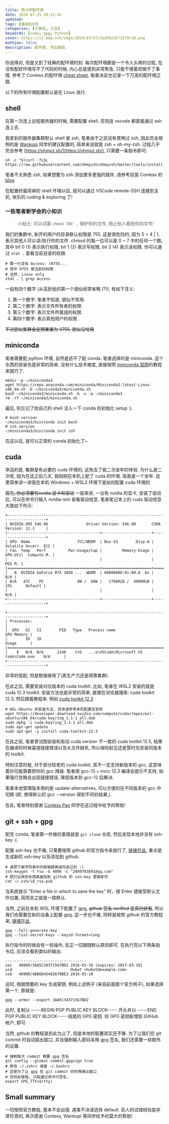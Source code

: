 ```yaml
---
title: 我讨厌配环境
date: 2024-07-25 20:51:42
updated:
tags: [基础知识]
categories: [计算机, 工具]
keywords: [cuda, gpg, Python]
cover: https://s3.bmp.ovh/imgs/2024/07/27/3a45622b731f9c3d.png
mathjax: false
description: 配环境, 然后破防.
---
```


你说得对, 但是又到了经典的配环境时刻. 每次配环境都是一个令人头疼的过程, 在没有配好环境写不了代码的时候, 内心总是感到非常焦急, 只能干楞着却做不了事情. 参考了 Conless 的配环境 [cheat sheet](https://conless.dev/blog/2024/server-cheatsheet/), 笔者决定也记录一下万恶的配环境之路.

以下的所有环境配置默认是在 Linux 进行.

## shell

在第一次连上远程服务器的时候, 需要配置 shell, 否则连 vscode 都直接通过 ssh 连上去.

我拿到的服务器集群默认 shell 是 zsh, 笔者由于之前没有使用过 zsh, 因此完全按照的是 [Wankupi](https://www.wankupi.top) 同学的建议配置的, 简单来说就是 zsh + oh-my-zsh. 过程几乎完全参考 [https://ohmyz.sh/](https://ohmyz.sh/), 只需要一条指令即可:

```shell
sh -c "$(curl -fsSL https://raw.githubusercontent.com/ohmyzsh/ohmyzsh/master/tools/install.sh)"
```

笔者不太熟悉 zsh, 如果想要为 zsh 添加更多更强的插件, 请参考前面 Conless 的 [blog](https://conless.dev/blog/2024/server-cheatsheet/)

在配置好最简单的 shell 环境以后, 就可以通过 VSCode remote-SSH 连接到主机, 快乐的 coding & exploring 了!

### 一些笔者新学会的小知识

> 小贴士: 可以试着 `chmod 700 .`, 保护你的文件, 阻止别人看到你的文件!

我们的集群中, 新开的用户的目录默认权限是 755. 这是很危险的, 因为 5 = 4 | 1, 表示其他人可以读/执行你的文件. chmod 的每一位可以是 0 ~ 7 中的任何一个数, 其中 bit 0 (1) 表示执行权限, bit 1 (2) 表示写权限, bit 2 (4) 表示读权限. 你可以通过 `stat .` 查看当前目录的权限.

```shell
# 第一行含有 Access: (0755...
# 其中 0755 是当前的权限
# 当然, Linux only
stat . | grep Access
```

一般有四个数字 (从高到低的第一个貌似经常省略 (?)), 有如下含义:

1. 第一个数字: 笔者不知道, 貌似不常用.
2. 第二个数字: 表示文件所有者的权限.
3. 第三个数字: 表示文件所属组的权限.
4. 第四个数字: 表示其他用户的权限.

~~不过貌似集群会定期重置为 0755, 貌似没啥用~~

## miniconda

笔者需要配 python 环境, 自然是逃不了配 conda. 笔者选择的是 miniconda. 这个东西的安装也是非常的简单, 没有什么技术难度, 直接按照 [miniconda 官网](https://docs.anaconda.com/miniconda/)的教程来就行了.

```shell
mkdir -p ~/miniconda3
wget https://repo.anaconda.com/miniconda/Miniconda3-latest-Linux-x86_64.sh -O ~/miniconda3/miniconda.sh
bash ~/miniconda3/miniconda.sh -b -u -p ~/miniconda3
rm -rf ~/miniconda3/miniconda.sh
```

最后, 别忘记了给自己的 shell 注入一下 conda 的初始化 setup :).

```shell
# bash version
~/miniconda3/bin/conda init bash
# zsh version
~/miniconda3/bin/conda init zsh
```

在这以后, 就可以正常的 conda 初始化了~

## cuda

幸运的是, 集群是有必要的 cuda 环境的, 这免去了我二次坐牢的体验. 为什么是二次呢, 因为在这之前几天, 我刚刚在本机上配了 cuda 的环境, 简直是一个坐牢. 这里简单讲一讲我在本机 Windows + WSL2 环境下是如何配置 cuda 环境的.

~~首先, 你必须要有nvidia 显卡和驱动~~ 一般来讲, 一台有 nvidia 的显卡, 安装了驱动后, 可以在命令行输入 nvidia-smi 查看驱动信息. 笔者笔记本上的 cuda 驱动信息大致如下所示:

```plaintext
+---------------------------------------------------------------------------------------+
| NVIDIA-SMI 546.80                 Driver Version: 546.80       CUDA Version: 12.3     |
|-----------------------------------------+----------------------+----------------------+
| GPU  Name                     TCC/WDDM  | Bus-Id        Disp.A | Volatile Uncorr. ECC |
| Fan  Temp   Perf          Pwr:Usage/Cap |         Memory-Usage | GPU-Util  Compute M. |
|                                         |                      |               MIG M. |
|=========================================+======================+======================|
|   0  NVIDIA GeForce RTX 3050 ...  WDDM  | 00000000:01:00.0  On |                  N/A |
| N/A   47C    P5               8W /  60W |   1796MiB /  4096MiB |     15%      Default |
|                                         |                      |                  N/A |
+-----------------------------------------+----------------------+----------------------+

+---------------------------------------------------------------------------------------+
| Processes:                                                                            |
|  GPU   GI   CI        PID   Type   Process name                            GPU Memory |
|        ID   ID                                                             Usage      |
|=======================================================================================|
|    0   N/A  N/A      2148    C+G   ...e\VSCode\Microsoft VS Code\Code.exe    N/A      |
+---------------------------------------------------------------------------------------+
```

非常的低配, 但是勉强够用了(真生产力还是得靠集群).

在此之后, 需要安装对应版本的 cuda toolkit. 比如, 笔者在 WSL2 安装的就是 cuda 12.3 toolkit. 安装方法也是非常的简单, 直接在浏览器搜索: cuda toolkit 12.3, 然后跟着教程来. 例如 [cuda toolkit 12.3](https://developer.nvidia.com/cuda-12-3-0-download-archive?target_os=Linux)

```shell
# WSL-Ubuntu 的安装方法, 具体请参考本机配置及官网
wget https://developer.download.nvidia.com/compute/cuda/repos/wsl-ubuntu/x86_64/cuda-keyring_1.1-1_all.deb
sudo dpkg -i cuda-keyring_1.1-1_all.deb
sudo apt-get update
sudo apt-get -y install cuda-toolkit-12-3
```

在此之前, 笔者曾试图安装和驱动 cuda version 不一致的 cuda toolkit 12.5, 结果在编译的时候喜提链接错误以及头文件缺失, 所以保险起见还是暂时先安装同版本的 toolkit.

特别注意的是, 对于部分较老的 cuda toolkit, 其不一定支持新版本的 gcc, 这意味着你可能需要把你的 gcc 降级. 笔者用 gcc-13 + nvcc 12.3 编译会提示不支持, 如果强行忽略会出现链接错误, 降低版本到 gcc-12 后解决.

笔者本地管理版本用的是 update-alternatives, 可以方便的在不同版本的 gcc 中切换 (即, 使得默认的 gcc --version 得到不同的结果,).

在此, 笔者特别感谢 [Conless Pan](https://conless.dev/) 同学在这过程中给予的帮助!

## git + ssh + gpg

配完 conda, 笔者第一件做的事情就是 `git clone` 仓库, 然后发现本地并没有 ssh-key :(.

配置 ssh-key 也不难, 只需要按照 github 的官方指令来就行了, [链接在此](https://docs.github.com/zh/authentication/connecting-to-github-with-ssh), 重点是生成新的 ssh-key 以及添加到 github.

```shell
# 请把下面字符串中的邮箱替换成你自己的 :(
ssh-keygen -t rsa -b 4096 -C "2040703891@qq.com"
# 把打出来的东西直接加到 github 的 ssh-key 里面即可
cat ~/.ssh/id_rsa.pub
```

当系统提示 "Enter a file in which to save the key" 时，按 Enter 键接受默认文件位置, 简而言之就是一路默认.

当然, 之前在本机 WSL 环境下配置了 gpg, ~~github 签名 verified 是真的好看~~, 所以我们也需要在新的设备上配置 gpg. 这一步也不难, 同样是按照 github 的官方教程来, [链接在此](https://docs.github.com/zh/authentication/managing-commit-signature-verification/generating-a-new-gpg-key).

```shell
gpg --full-generate-key
gpg --list-secret-keys --keyid-format=long
```

执行指令的时候会有一些操作, 反正一切跟随默认原则即可. 在执行完以下两条指令后, 应该会看到类似的输出:

```plaintext
------------------------------------
sec   4096R/3AA5C34371567BD2 2016-03-10 [expires: 2017-03-10]
uid                          Hubot <hubot@example.com>
ssb   4096R/4BB6D45482678BE3 2016-03-10
```

这时, 根据想要的 key 生成密钥, 例如上述例子 (来自前面那个官方例子), 如果选择第一个, 那就是:

```shell
gpg --armor --export 3AA5C34371567BD2
```

此时, 复制以 -----BEGIN PGP PUBLIC KEY BLOCK----- 开头并以 -----END PGP PUBLIC KEY BLOCK----- 结尾的 GPG 密钥. 将 GPG 密钥新增到 GitHub 帐户, 即可.

当然, github 的教程是到此为止了, 但是本地的配置其实还不够. 为了让我们在 git commit 时自动跳出窗口, 并且强制输入密码采用 gpg 签名, 我们还需要一些额外的设置.

```shell
# 强制每次 commit 都要 gpg 签名
git config --global commit.gpgsign true
# 修改 ~/.zshrc 或者 ~/.bashrc
# 这是为了让 gpg 在 git commit 的时候弹出窗口
# 否则会报错, 只能通过命令行签名.
export GPG_TTY=$(tty)
```

## Small summary

一切按照官方教程, 基本不会出错. 遇事不决请选择 default. 前人的试错经验是非常珍贵的, 再次感谢 Conless, Wankupi 等同学给予的莫大的帮助!
